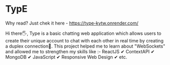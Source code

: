 # TypE

Why read? Just chek it here - https://type-kytw.onrender.com/

Hi there🖐, Type is a basic chatting web application which allows users to create their unique account to chat with each other in real time by creating a duplex connection🤝. This project helped me to learn about "WebSockets" and allowed me to strengthen my skills like :- 
ReactJS ✔
ContextAPI ✔
MongoDB ✔
JavaScript ✔
Responsive Web Design ✔
etc.
